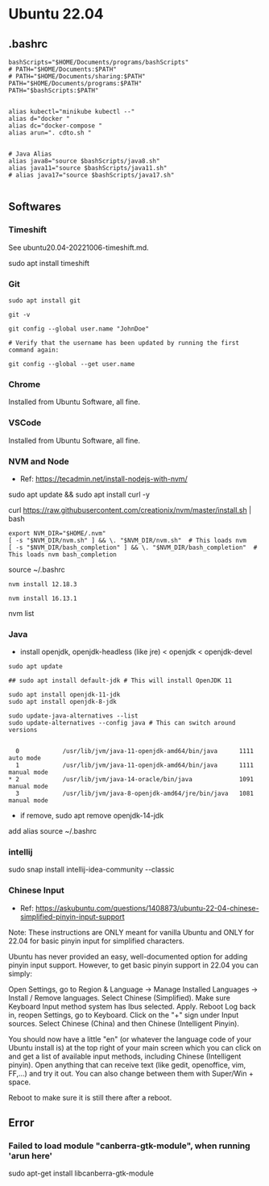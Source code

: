 # Ubuntu 22.04

## .bashrc

```
bashScripts="$HOME/Documents/programs/bashScripts"
# PATH="$HOME/Documents:$PATH"
# PATH="$HOME/Documents/sharing:$PATH"
PATH="$HOME/Documents/programs:$PATH"
PATH="$bashScripts:$PATH"


alias kubectl="minikube kubectl --"
alias d="docker "
alias dc="docker-compose "
alias arun=". cdto.sh "


# Java Alias
alias java8="source $bashScripts/java8.sh"
alias java11="source $bashScripts/java11.sh"
# alias java17="source $bashScripts/java17.sh"


```

## Softwares

### Timeshift

See ubuntu20.04-20221006-timeshift.md.

sudo apt install timeshift

### Git

```
sudo apt install git

git -v

git config --global user.name "JohnDoe"

# Verify that the username has been updated by running the first command again:

git config --global --get user.name

```

### Chrome

Installed from Ubuntu Software, all fine.

### VSCode

Installed from Ubuntu Software, all fine.

### NVM and Node

- Ref: https://tecadmin.net/install-nodejs-with-nvm/

sudo apt update && sudo apt install curl -y

curl https://raw.githubusercontent.com/creationix/nvm/master/install.sh | bash

```
export NVM_DIR="$HOME/.nvm"
[ -s "$NVM_DIR/nvm.sh" ] && \. "$NVM_DIR/nvm.sh"  # This loads nvm
[ -s "$NVM_DIR/bash_completion" ] && \. "$NVM_DIR/bash_completion"  # This loads nvm bash_completion

```

source ~/.bashrc

`nvm install 12.18.3`

`nvm install 16.13.1`

nvm list

### Java

- install openjdk,
  openjdk-headless (like jre) < openjdk < openjdk-devel

```
sudo apt update

## sudo apt install default-jdk # This will install OpenJDK 11

sudo apt install openjdk-11-jdk
sudo apt install openjdk-8-jdk

sudo update-java-alternatives --list
sudo update-alternatives --config java # This can switch around versions


  0            /usr/lib/jvm/java-11-openjdk-amd64/bin/java      1111      auto mode
  1            /usr/lib/jvm/java-11-openjdk-amd64/bin/java      1111      manual mode
* 2            /usr/lib/jvm/java-14-oracle/bin/java             1091      manual mode
  3            /usr/lib/jvm/java-8-openjdk-amd64/jre/bin/java   1081      manual mode

```

- if remove, sudo apt remove openjdk-14-jdk

add alias
source ~/.bashrc

### intellij

sudo snap install intellij-idea-community --classic

### Chinese Input

- Ref: https://askubuntu.com/questions/1408873/ubuntu-22-04-chinese-simplified-pinyin-input-support

Note: These instructions are ONLY meant for vanilla Ubuntu and ONLY for 22.04 for basic pinyin input for simplified characters.

Ubuntu has never provided an easy, well-documented option for adding pinyin input support. However, to get basic pinyin support in 22.04 you can simply:

Open Settings, go to Region & Language -> Manage Installed Languages -> Install / Remove languages.
Select Chinese (Simplified). Make sure Keyboard Input method system has Ibus selected. Apply.
Reboot
Log back in, reopen Settings, go to Keyboard.
Click on the "+" sign under Input sources.
Select Chinese (China) and then Chinese (Intelligent Pinyin).

You should now have a little "en" (or whatever the language code of your Ubuntu install is) at the top right of your main screen which you can click on and get a list of available input methods, including Chinese (Intelligent pinyin). Open anything that can receive text (like gedit, openoffice, vim, FF,...) and try it out. You can also change between them with Super/Win + space.

Reboot to make sure it is still there after a reboot.

## Error

### Failed to load module "canberra-gtk-module", when running 'arun here'

sudo apt-get install libcanberra-gtk-module
